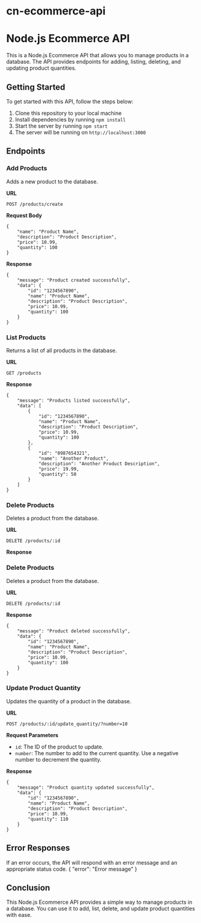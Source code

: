 # cn-ecommerce-api

# Node.js Ecommerce API

This is a Node.js Ecommerce API that allows you to manage products in a database. The API provides endpoints for adding, listing, deleting, and updating product quantities.

## Getting Started

To get started with this API, follow the steps below:

1. Clone this repository to your local machine
2. Install dependencies by running `npm install`
3. Start the server by running `npm start`
4. The server will be running on `http://localhost:3000`

## Endpoints

### Add Products

Adds a new product to the database.

**URL**

`POST /products/create`

**Request Body**
```
{
    "name": "Product Name",
    "description": "Product Description",
    "price": 10.99,
    "quantity": 100
}
```
**Response**
```
{
    "message": "Product created successfully",
    "data": {
        "id": "1234567890",
        "name": "Product Name",
        "description": "Product Description",
        "price": 10.99,
        "quantity": 100
    }
}
```
### List Products

Returns a list of all products in the database.

**URL**

`GET /products`

**Response**
```
{
    "message": "Products listed successfully",
    "data": [
        {
            "id": "1234567890",
            "name": "Product Name",
            "description": "Product Description",
            "price": 10.99,
            "quantity": 100
        },
        {
            "id": "0987654321",
            "name": "Another Product",
            "description": "Another Product Description",
            "price": 19.99,
            "quantity": 50
        }
    ]
}
```
### Delete Products

Deletes a product from the database.

**URL**

`DELETE /products/:id`

**Response**

### Delete Products

Deletes a product from the database.

**URL**

`DELETE /products/:id`

**Response**
```
{
    "message": "Product deleted successfully",
    "data": {
        "id": "1234567890",
        "name": "Product Name",
        "description": "Product Description",
        "price": 10.99,
        "quantity": 100
    }
}
```
### Update Product Quantity

Updates the quantity of a product in the database.

**URL**

`POST /products/:id/update_quantity/?number=10`

**Request Parameters**

- `id`: The ID of the product to update.
- `number`: The number to add to the current quantity. Use a negative number to decrement the quantity.

**Response**
```
{
    "message": "Product quantity updated successfully",
    "data": {
        "id": "1234567890",
        "name": "Product Name",
        "description": "Product Description",
        "price": 10.99,
        "quantity": 110
    }
}
```
## Error Responses

If an error occurs, the API will respond with an error message and an appropriate status code.
{
"error": "Error message"
}

## Conclusion

This Node.js Ecommerce API provides a simple way to manage products in a database. You can use it to add, list, delete, and update product quantities with ease.
